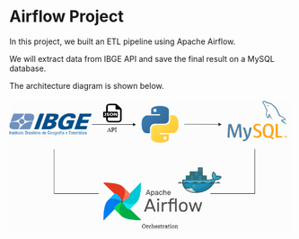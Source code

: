 # Airflow Project

In this project, we built an ETL pipeline using Apache Airflow. 

We will extract data from IBGE API and save the final result on a MySQL database.

The architecture diagram is shown below.  

![Architecture Diagram](diagram.png)
